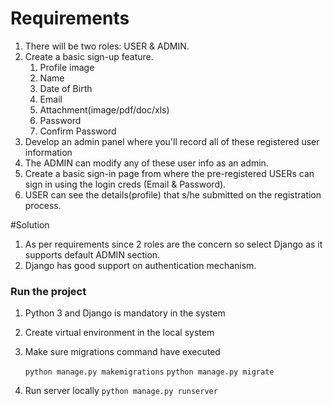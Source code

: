 # Requirements
1. There will be two roles: USER & ADMIN. 
2. Create a basic sign-up feature.
   1. Profile image
   2. Name
   3. Date of Birth
   4. Email
   5. Attachment(image/pdf/doc/xls)
   6. Password
   7. Confirm Password
3. Develop an admin panel where you'll record all of these registered user information
4. The ADMIN can modify any of these user info as an admin.
5. Create a basic sign-in page from where the pre-registered USERs can sign in using the login creds (Email & Password).
6. USER can see the details(profile) that s/he submitted on the registration process.

#Solution 
1. As per requirements since 2 roles are the concern so select Django as it supports default ADMIN section.
2. Django has good support on authentication mechanism.

### Run the project 
1. Python 3 and Django is mandatory in the system
2. Create virtual environment in the local system 
3. Make sure migrations command have executed

    `python manage.py makemigrations`
    `python manage.py migrate`
4. Run server locally `python manage.py runserver`

